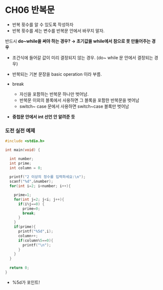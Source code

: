 # CH06 반복문

- 반복 횟수를 알 수 있도록 작성하자
- 반복 횟수를 세는 변수를 반복문 안에서 바꾸지 말자.

반드시 **do~while을 써야 하는 경우?  → 초기값을 while에서 참으로 못 만들어주는 경우**

- 조건식에 들어갈 값이 미리 결정되지 않는 경우. (do~ while 문 안에서 결정되는 경우)

- 반복되는 기본 문장을 basic operation 이라 부름.
- break
    - 자신을 포함하는 반복문 하나만 벗어남.
    - 반복문 이외의  블록에서 사용하면 그 블록을 포함한 반복문을 벗어남
    - switch~ case 문에서 사용하면 switch~case 블록만 벗어남

- **중첩문 안에서 int 선언 안 알려준 듯**

### 도전 실전 예제

```c
#include <stdio.h>

int main(void) {

  int number;
  int prime;
  int column = 0;
  
  printf("2 이상의 정수를 입력하세요:\n");
  scanf("%d",&number);
  for(int i=2; i<number; i++){

    prime=1;
    for(int j=2; j<i; j++){
      if(i%j==0) {
        prime=0;
        break;
      }  
    }
    if(prime){
      printf("%5d",i);
      column++;
      if(column%5==0){
        printf("\n");
      }
    }
  }
  
  return 0;
}
```

- %5d가 포인트!